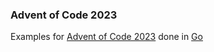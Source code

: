 ### Advent of Code 2023

Examples for [Advent of Code 2023](https://adventofcode.com/2023) done in [Go](https://go.dev/)
